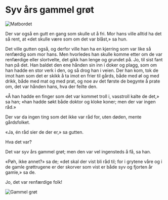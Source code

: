 # Syv års gammel grøt

![Matbordet](./sagg1.png)

Der var også en gutt en gang som skulle ut å fri. Mor hans ville alltid ha det så rent, at «det skulle være som om det var blåst,» sa hun.

Det ville gutten også, og derfor ville han ha en kjerring som var like så renfærdig som mor hans. Men hvorledes han skulle komme etter om de var renfærdige eller slortvelte, det gikk han lenge og grundet på. Jo, til sist fant han på det. Han baldet den ene hånden sin inn i doker og plagg, som om han hadde en stor verk i den, og så drog han i veien. Der han kom, tok de imot ham som det er skikk å ta imot en frier til gårds, både med øl og med drikk, både med mat og med prat, og noe av det første de begynte å prate om, det var hånden hans, hva der feilte den.

«Å han hadde en finger som det var kommet troll i, vasstroll kalte de det,» sa han; «han hadde søkt både doktor og kloke koner; men der var ingen råd.»

Der var da ingen ting som det ikke var råd for, uten døden, mente gårdsfolket.

«Ja, én råd sier de der er,» sa gutten.

Hva det var?

Det var syv års gammel grøt; men den var vel ingensteds å få, sa han.

«Pøh, ikke annet?» sa de; «det skal der vist bli råd til; for i grytene våre og i de gamle grøttrugene er der skorver som vist er både syv og fjorten år gamle,» sa de.

Jo, det var renfærdige folk!

![Gammel grøt](./sagg2.png)
